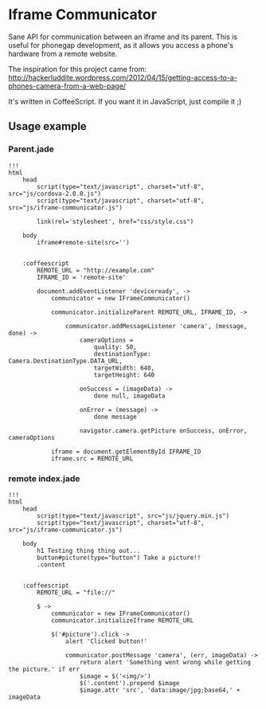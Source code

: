 # Iframe Communicator

Sane API for communication between an iframe and its parent. This is useful for phonegap development,
as it allows you access a phone's hardware from a remote website.

The inspiration for this project came from:
http://hackerluddite.wordpress.com/2012/04/15/getting-access-to-a-phones-camera-from-a-web-page/

It's written in CoffeeScript. If you want it in JavaScript, just compile it ;)

## Usage example

### Parent.jade

```jade
!!!
html
    head
        script(type="text/javascript", charset="utf-8", src="js/cordova-2.0.0.js")
        script(type="text/javascript", charset="utf-8", src="js/iframe-communicator.js")

        link(rel='stylesheet', href="css/style.css")

    body
        iframe#remote-site(src='')


    :coffeescript
        REMOTE_URL = "http://example.com"
        IFRAME_ID = 'remote-site'

        document.addEventListener 'deviceready', ->
            communicator = new IFrameCommunicator()

            communicator.initializeParent REMOTE_URL, IFRAME_ID, ->

                communicator.addMessageListener 'camera', (message, done) ->
                    cameraOptions =
                        quality: 50,
                        destinationType: Camera.DestinationType.DATA_URL,
                        targetWidth: 640,
                        targetHeight: 640

                    onSuccess = (imageData) ->
                        done null, imageData

                    onError = (message) ->
                        done message

                    navigator.camera.getPicture onSuccess, onError, cameraOptions

            iframe = document.getElementById IFRAME_ID
            iframe.src = REMOTE_URL
```

### remote index.jade

```jade
!!!
html
    head
        script(type="text/javascript", src="js/jquery.min.js")
        script(type="text/javascript", charset="utf-8", src="js/iframe-communicator.js")

    body
        h1 Testing thing thing out...
        button#picture(type="button") Take a picture!!
        .content


    :coffeescript
        REMOTE_URL = "file://"

        $ ->
            communicator = new IFrameCommunicator()
            communicator.initializeIframe REMOTE_URL

            $('#picture').click ->
                alert 'Clicked button!'

                communicator.postMessage 'camera', (err, imageData) ->
                    return alert 'Something went wrong while getting the picture.' if err
                    $image = $('<img/>')
                    $('.content').prepend $image
                    $image.attr 'src', 'data:image/jpg;base64,' + imageData
```


